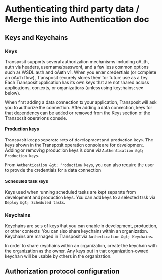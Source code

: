 # Authenticating third party data / Merge this into Authentication doc

## Keys and Keychains

### Keys

Transposit supports several authorization mechanisms including oAuth, auth via headers, username/password, and a few less common options such as WSDL auth and oAuth v1. When you enter credentials \(or complete an oAuth flow\), Transposit securely stores them for future use as a key. Each Transposit application has its own keys that are not shared across applications, contexts, or organizations \(unless using keychains; see below\).

When first adding a data connection to your application, Transposit will ask you to authorize the connection. After adding a data connection, keys for that dependency can be added or removed from the Keys section of the Transposit operations console.

#### Production keys

Transposit keeps separate sets of development and production keys. The keys shown in the Transposit operation console are for development. Adding or removing production keys is done via `Authentication &gt; Production keys`.

From `Authentication &gt; Production keys`, you can also require the user to provide the credentials for a data connection.

#### Scheduled task keys

Keys used when running scheduled tasks are kept separate from development and production keys. You can add keys to a selected task via `Deploy &gt; Scheduled tasks`.

### Keychains

Keychains are sets of keys that you can enable in development, production, or other contexts. You can also share keychains within an organization. Keychains are managed in Transposit via `Authentication &gt; Keychains`.

In order to share keychains within an organization, create the keychain with the organization as the owner. Any keys put in that organization-owned keychain will be usable by others in the organization.

## **Authorization protocol configuration**
